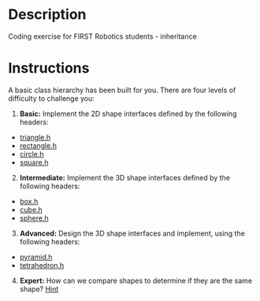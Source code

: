# Description
Coding exercise for FIRST Robotics students - inheritance

# Instructions
A basic class hierarchy has been built for you. There are four levels of difficulty to challenge you:
1. **Basic:** Implement the 2D shape interfaces defined by the following headers:
- [triangle.h](https://github.com/ajhoekst/first-inheritance/blob/master/inc/triangle.h)
- [rectangle.h](https://github.com/ajhoekst/first-inheritance/blob/master/inc/rectangle.h)
- [circle.h](https://github.com/ajhoekst/first-inheritance/blob/master/inc/circle.h)
- [square.h](https://github.com/ajhoekst/first-inheritance/blob/master/inc/square.h)
2. **Intermediate:** Implement the 3D shape interfaces defined by the following headers:
- [box.h](https://github.com/ajhoekst/first-inheritance/blob/master/inc/box.h)
- [cube.h](https://github.com/ajhoekst/first-inheritance/blob/master/inc/cube.h)
- [sphere.h](https://github.com/ajhoekst/first-inheritance/blob/master/inc/sphere.h)
3. **Advanced:** Design the 3D shape interfaces and implement, using the following headers:
- [pyramid.h](https://github.com/ajhoekst/first-inheritance/blob/master/inc/pyramid.h)
- [tetrahedron.h](https://github.com/ajhoekst/first-inheritance/blob/master/inc/tetrahedron.h)
4. **Expert:** How can we compare shapes to determine if they are the same shape? [Hint](http://en.cppreference.com/w/cpp/language/operators)